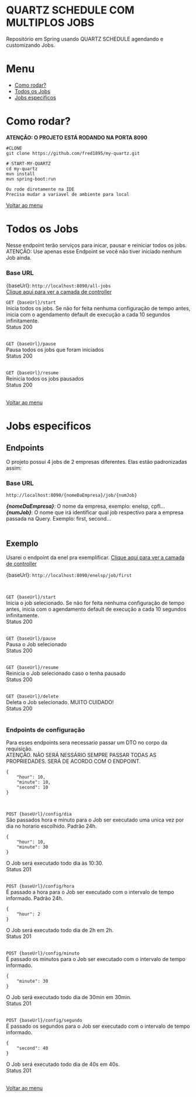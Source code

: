 # QUARTZ SCHEDULE COM MULTIPLOS JOBS
Repositório em Spring  usando QUARTZ SCHEDULE agendando e customizando Jobs.

# Menu
* [Como rodar?](#start-my-quartz)
* [Todos os Jobs](#todos-os-jobs)
* [Jobs especificos](#jobs-espicificos)

# Como rodar?
**ATENÇÃO: O PROJETO ESTÁ RODANDO NA PORTA 8090**

```
#CLONE
git clone https://github.com/fred1895/my-quartz.git

# START-MY-QUARTZ
cd my-quartz
mvn install
mvn spring-boot:run

Ou rode diretamente na IDE
Precisa mudar a variavel de ambiente para local

```

[Voltar ao menu](#menu)

# Todos os Jobs
Nesse endpoint terão serviços para inicar, pausar e reiniciar todos os jobs. <br> 
ATENÇÃO: Use apenas esse Endpoint se você não tiver iniciado nenhum Job ainda.

### Base URL
{baseUrl}: `http://localhost:8090/all-jobs`  </br>
[Clique aqui para ver a camada de controller](https://github.com/fred1895/my-quartz/blob/master/src/main/java/br/com/wod/quartz/resource/AllJobsResource.java) 
</br>

`GET {baseUrl}/start`</br>
Inicia todos os jobs. Se não for feita nenhuma configuração de tempo antes, inicia com o agendamento default de execução a cada 10 segundos infinitamente.</br>
Status 200 
</br>
</br>

`GET {baseUrl}/pause`</br>
Pausa todos os jobs que foram iniciados</br>
Status 200 
</br>
</br>


`GET {baseUrl}/resume`</br>
Reinicia todos os jobs pausados</br>
Status 200 
</br>
</br>

[Voltar ao menu](#menu)

# Jobs especificos

## Endpoints
O projeto possui 4 jobs de 2 empresas diferentes. Elas estão padronizadas assim: </br>
### Base URL
`http://localhost:8090/{nomeDaEmpresa}/job/{numJob}`  </br>

*__{nomeDaEmpresa}__*: O nome da empresa, exemplo: enelsp, cpfl...
</br>
*__{numJob}__*: O nome que irá identificar qual job respectivo para a empresa passada na Query. Exemplo: first, second...
</br>
</br>

## Exemplo
Usarei o endpoint da enel pra exemplificar. [Clique aqui para ver a camada de controller](https://github.com/fred1895/my-quartz/blob/master/src/main/java/br/com/wod/quartz/resource/EnelSpFirstJobResource.java)  </br>

{baseUrl}: `http://localhost:8090/enelsp/job/first`

</br>

`GET {baseUrl}/start`</br>
Inicia o job selecionado. Se não for feita nenhuma configuração de tempo antes, inicia com o agendamento default de execução a cada 10 segundos infinitamente.</br>
Status 200 
</br>
</br>

`GET {baseUrl}/pause`</br>
Pausa o Job selecionado</br>
Status 200 
</br>
</br>

`GET {baseUrl}/resume`</br>
Reinicia o Job selecionado caso o tenha pausado</br>
Status 200 
</br>
</br>

`GET {baseUrl}/delete`</br>
Deleta o Job selecionado. MUITO CUIDADO!</br>
Status 200 
</br>
</br>
### Endpoints de configuração
Para esses endpoints sera necessario passar um DTO no corpo da requisição. <br>
ATENÇÃO. NÃO SERÁ NESSÁRIO SEMPRE PASSAR TODAS AS PROPRIEDADES. SERÁ DE ACORDO COM O ENDPOINT.
```
{
    "hour": 10,
    "minute": 10,
    "second": 10
}
```
<br>

`POST {baseUrl}/config/dia`</br>
São passados hora e minuto para o Job ser executado uma unica vez por dia no horario escolhido. Padrão 24h.
```
{
    "hour": 10,
    "minute": 30
}
```
O Job será executado todo dia às 10:30.
</br>
Status 201
</br>
</br>

`POST {baseUrl}/config/hora`</br>
É passado a hora para o Job ser executado com o intervalo de tempo informado. Padrão 24h.
```
{
    "hour": 2
}
```
O Job será executado todo dia de 2h em 2h.
</br>
Status 201
</br>
</br>


`POST {baseUrl}/config/minuto`</br>
É passado os minutos para o Job ser executado com o intervalo de tempo informado.
```
{
    "minute": 30
}
```
O Job será executado todo dia de 30min em 30min.
</br>
Status 201
</br>
</br>

`POST {baseUrl}/config/segundo`</br>
É passado os segundos para o Job ser executado com o intervalo de tempo informado.
```
{
    "second": 40
}
```
O Job será executado todo dia de 40s em 40s.
</br>
Status 201
</br>
</br>

[Voltar ao menu](#menu)

